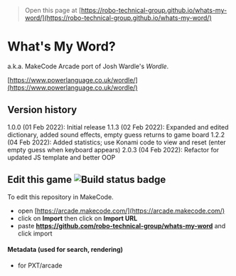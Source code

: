 > Open this page at [https://robo-technical-group.github.io/whats-my-word/](https://robo-technical-group.github.io/whats-my-word/)

# What's My Word?

a.k.a. MakeCode Arcade port of Josh Wardle's *Wordle*.

[https://www.powerlanguage.co.uk/wordle/](https://www.powerlanguage.co.uk/wordle/)

## Version history

1.0.0 (01 Feb 2022): Initial release
1.1.3 (02 Feb 2022): Expanded and edited dictionary, added sound effects, empty guess returns to game board
1.2.2 (04 Feb 2022): Added statistics; use Konami code to view and reset (enter empty guess when keyboard appears)
2.0.3 (04 Feb 2022): Refactor for updated JS template and better OOP

## Edit this game ![Build status badge](https://github.com/robo-technical-group/whats-my-word/workflows/MakeCode/badge.svg)

To edit this repository in MakeCode.

* open [https://arcade.makecode.com/](https://arcade.makecode.com/)
* click on **Import** then click on **Import URL**
* paste **https://github.com/robo-technical-group/whats-my-word** and click import

#### Metadata (used for search, rendering)

* for PXT/arcade
<script src="https://makecode.com/gh-pages-embed.js"></script><script>makeCodeRender("{{ site.makecode.home_url }}", "{{ site.github.owner_name }}/{{ site.github.repository_name }}");</script>
